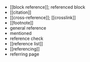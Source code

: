 - [[block reference]]; referenced block
- [[citation]]
- [[cross-reference]]; [[crosslink]]
- [[footnote]]
- general reference
- mentioned
- reference check
- [[reference list]]
- [[referencing]]
- referring page
